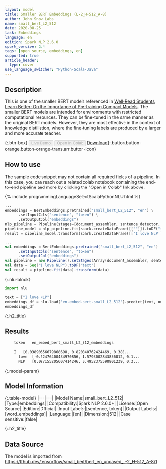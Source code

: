 ```yaml
---
layout: model
title: Smaller BERT Embeddings (L-2_H-512_A-8)
author: John Snow Labs
name: small_bert_L2_512
date: 2020-08-25
task: Embeddings
language: en
edition: Spark NLP 2.6.0
spark_version: 2.4
tags: [open_source, embeddings, en]
supported: true
article_header:
  type: cover
use_language_switcher: "Python-Scala-Java"
---
```


## Description
This is one of the smaller BERT models referenced in [Well-Read Students Learn Better: On the Importance of Pre-training Compact Models](https://arxiv.org/abs/1908.08962).  The smaller BERT models are intended for environments with restricted computational resources. They can be fine-tuned in the same manner as the original BERT models. However, they are most effective in the context of knowledge distillation, where the fine-tuning labels are produced by a larger and more accurate teacher.

{:.btn-box}
<button class="button button-orange" disabled>Live Demo</button>
<button class="button button-orange" disabled>Open in Colab</button>
[Download](https://s3.amazonaws.com/auxdata.johnsnowlabs.com/public/models/small_bert_L2_512_en_2.6.0_2.4_1598344551843.zip){:.button.button-orange.button-orange-trans.arr.button-icon}

## How to use

The sample code snippet may not contain all required fields of a pipeline. In this case, you can reach out a related colab notebook containing the end-to-end pipeline and more by clicking the "Open in Colab" link above.


<div class="tabs-box" markdown="1">

{% include programmingLanguageSelectScalaPythonNLU.html %}

```python
...
embeddings = BertEmbeddings.pretrained("small_bert_L2_512", "en") \
      .setInputCols("sentence", "token") \
      .setOutputCol("embeddings")
nlp_pipeline = Pipeline(stages=[document_assembler, sentence_detector, tokenizer, embeddings])
pipeline_model = nlp_pipeline.fit(spark.createDataFrame([[""]]).toDF("text"))
result = pipeline_model.transform(spark.createDataFrame([['I love NLP']], ["text"]))
```

```scala
...
val embeddings = BertEmbeddings.pretrained("small_bert_L2_512", "en")
      .setInputCols("sentence", "token")
      .setOutputCol("embeddings")
val pipeline = new Pipeline().setStages(Array(document_assembler, sentence_detector, tokenizer, embeddings))
val data = Seq("I love NLP").toDF("text")
val result = pipeline.fit(data).transform(data)
```

{:.nlu-block}
```python
import nlu

text = ["I love NLP"]
embeddings_df = nlu.load('en.embed.bert.small_L2_512').predict(text, output_level='token')
embeddings_df
```

</div>

{:.h2_title}
## Results
```bash
	token	en_embed_bert_small_L2_512_embeddings
		
	I	[0.03890656679868698, 0.820040762424469, 0.380...
      love 	[-0.22476400434970856, 1.5793002843856812, 0.1...
      NLP 	[0.027155205607414246, 0.4952375590801239, 0.3...
```

{:.model-param}
## Model Information

{:.table-model}
|---|---|
|Model Name:|small_bert_L2_512|
|Type:|embeddings|
|Compatibility:|Spark NLP 2.6.0+|
|License:|Open Source|
|Edition:|Official|
|Input Labels:|[sentence, token]|
|Output Labels:|[word_embeddings]|
|Language:|[en]|
|Dimension:|512|
|Case sensitive:|false|

{:.h2_title}
## Data Source
The model is imported from https://tfhub.dev/tensorflow/small_bert/bert_en_uncased_L-2_H-512_A-8/1
